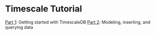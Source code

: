 # Timescale Tutorial

[Part 1](https://github.com/dianasaur323/timescale_tutorial/blob/master/part_1.md): Getting started with TimescaleDB
[Part 2](https://github.com/dianasaur323/timescale_tutorial/blob/master/part_2.md): Modeling, inserting, and querying data
